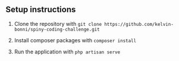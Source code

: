 ## Setup instructions

1. Clone the repository with 
```git clone https://github.com/kelvin-bonni/spiny-coding-challenge.git```

2. Install composer packages with 
```composer install```

3. Run the application with 
```php artisan serve```

